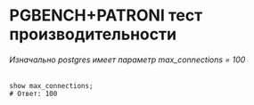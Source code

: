 # PGBENCH+PATRONI тест производительности

###### Изначально postgres имеет параметр max_connections = 100
```
show max_connections;
# Ответ: 100
```
